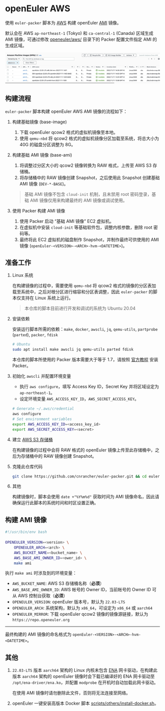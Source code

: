 # openEuler AWS

使用 `euler-packer` 脚本为 [AWS](https://aws.amazon.com/) 构建 openEuler [AMI](https://docs.aws.amazon.com/AWSEC2/latest/UserGuide/AMIs.html) 镜像。

默认会在 AWS `ap-northeast-1` (Tokyo) 和 `ca-central-1` (Canada) 区域生成 AMI 镜像，可通过修改 [openeuler/aws/](/openeuler/aws/) 目录下的 Packer 配置文件指定 AMI 的生成区域。

![](../images/generated-ami.png)

## 构建流程

`euler-packer` 脚本构建 openEuler AWS AMI 镜像的流程如下：

1. 构建基础镜像 (base-image)

    1. 下载 openEuler qcow2 格式的虚拟机镜像至本地。
    1. 使用 `qemu-nbd` 将 qcow2 格式的虚拟机镜像分区加载至系统，将总大小为 40G 的磁盘分区调整为 8G。

1. 构建基础 AMI 镜像 (base-ami)

    1. 将调整过分区大小的 qcow2 镜像转换为 RAW 格式，上传至 AWS S3 存储桶。
    1. 将存储桶中的 RAW 镜像创建 Snapshot，之后使用此 Snapshot 创建基础 AMI 镜像 (`DEV-*-BASE`)。

    > 基础 AMI 镜像不包含 `cloud-init` 机制，且未禁用 root 密码登录，基础 AMI 镜像仅用来构建最终的 AMI 镜像或调试使用。

1. 使用 Packer 构建 AMI 镜像

    1. 使用 Packer 启动 “基础 AMI 镜像” EC2 虚拟机。
    1. 在虚拟机中安装 `cloud-init` 等基础软件包，调整内核参数，删除 root 密码等。
    1. 最终将此 EC2 虚拟机的磁盘制作 Snapshot，并制作最终可供使用的 AMI 镜像 (`openEuler-<VERSION>-<ARCH>-hvm-<DATETIME>`)。

## 准备工作

1. Linux 系统

    在构建镜像的过程中，需要使用 `qemu-nbd` 将 qcow2 格式的镜像的分区表加载至系统中，之后对根分区进行缩容和分区表调整，因此 `euler-packer` 的脚本仅支持在 Linux 系统上运行。

    > 本仓库的脚本目前进行开发和调试的系统为 Ubuntu 20.04

1. 安装依赖

    安装运行脚本所需的依赖：`make`, `docker`, `awscli`, `jq`, `qemu-utils`, `partprobe` (`parted`), `packer`, `fdisk`

    ```sh
    # Ubuntu
    sudo apt install make awscli jq qemu-utils parted fdisk
    ```

    本仓库的脚本所使用的 Packer 版本需要大于等于 1.7，请按照 [官方教程](https://developer.hashicorp.com/packer/tutorials/docker-get-started/get-started-install-cli#installing-packer) 安装 Packer。

1. 初始化 `awscli` 并配置环境变量

    - 执行 `aws configure`，填写 Access Key ID，Secret Key 并将区域设定为 `ap-northeast-1`。
    - 设定环境变量 `AWS_ACCESS_KEY_ID`，`AWS_SECRET_ACCESS_KEY`。

     ```sh
    # Generate ~/.aws/credential
    aws configure
    # Set environment variables
    export AWS_ACCESS_KEY_ID=<access_key_id>
    export AWS_SECRET_ACCESS_KEY=<secret>
    ```

1. 建立 [AWS S3 存储桶](https://docs.aws.amazon.com/AmazonS3/latest/userguide/Welcome.html)

    在构建镜像的过程中会将 RAW 格式的 openEuler 镜像上传至此存储桶中，之后为存储桶中的 RAW 镜像创建 Snapshot。

1. 克隆此仓库代码

    ```sh
    git clone https://github.com/cnrancher/euler-packer.git && cd euler-packer
    ```

1. 其他

    构建镜像时，脚本会使用 `date +"%Y%m%d"` 获取时间为 AMI 镜像命名，因此请确保运行此脚本的系统时间和时区设置正确。

## 构建 AMI 镜像

``` sh
#!/usr/bin/env bash

OPENEULER_VERSION=<version> \
    OPENEULER_ARCH=<arch> \
    AWS_BUCKET_NAME=<bucket_name> \
    AWS_BASE_AMI_OWNER_ID=<ower_id> \
    make ami
```

执行 `make ami` 时涉及到的环境变量：

- `AWS_BUCKET_NAME`: AWS S3 存储桶名称（**必须**）
- `AWS_BASE_AMI_OWNER_ID`: AWS 帐号的 Owner ID，当前帐号的 Owner ID 可从 AWS 控制台获取（**必须**）
- `OPENEULER_VERSION`: openEuler 版本号，默认为 `22.03-LTS`
- `OPENEULER_ARCH`: 系统架构，默认为 `x86_64`，可设定为 `x86_64` 或 `aarch64`
- `OPENEULER_MIRROR`: 下载 openEuler qcow2 镜像的镜像源链接，默认为 `https://repo.openeuler.org`

----

最终构建的 AMI 镜像的命名格式为 `openEuler-<VERSION>-<ARCH>-hvm-<DATETIME>`。

## 其他

1. `22.03-LTS` 版本 `aarch64` 架构的 Linux 内核未包含 [ENA](https://github.com/amzn/amzn-drivers/tree/master/kernel/linux/ena) 网卡驱动，在构建此版本 `aarch64` 架构的 openEuler 镜像时会下载已编译好的 ENA 网卡驱动至 `/opt/ena-driver/ena.ko`，并配置 `modprobe` 在开机时自动加载此网卡驱动。

    在使用 AMI 镜像时请勿删除此文件，否则将无法连接至网络。

1. openEuler 一键安装高版本 Docker 脚本 [scripts/others/install-docker.sh](/scripts/others/install-docker.sh)。
